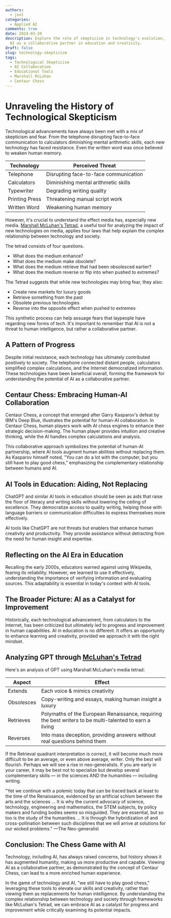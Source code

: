 ```yaml
---
authors:
  - jxnl
categories:
  - Applied AI
comments: true
date: 2024-03-20
description: Explore the role of skepticism in technology's evolution, highlighting
  AI as a collaborative partner in education and creativity.
draft: false
slug: technology-skepticism
tags:
  - Technological Skepticism
  - AI Collaboration
  - Educational Tools
  - Marshall McLuhan
  - Centaur Chess
---
```


# Unraveling the History of Technological Skepticism

Technological advancements have always been met with a mix of skepticism and fear. From the telephone disrupting face-to-face communication to calculators diminishing mental arithmetic skills, each new technology has faced resistance. Even the written word was once believed to weaken human memory.

| Technology     | Perceived Threat                      |
| -------------- | ------------------------------------- |
| Telephone      | Disrupting face-to-face communication |
| Calculators    | Diminishing mental arithmetic skills  |
| Typewriter     | Degrading writing quality             |
| Printing Press | Threatening manual script work        |
| Written Word   | Weakening human memory                |

<!-- more -->

However, it's crucial to understand the effect media has, especially new media. [Marshall McLuhan's Tetrad](https://en.wikipedia.org/wiki/Tetrad_of_media_effects), a useful tool for analyzing the impact of new technologies on media, applies four laws that help explain the complex relationship between technology and society.

The tetrad consists of four questions.

- What does the medium enhance?
- What does the medium make obsolete?
- What does the medium retrieve that had been obsolesced earlier?
- What does the medium reverse or flip into when pushed to extremes?

The Tetrad suggests that while new technologies may bring fear, they also:

- Create new markets for luxury goods
- Retrieve something from the past
- Obsolete previous technologies
- Reverse into the opposite effect when pushed to extremes

This synthetic process can help assuage fears that laypeople have regarding new forms of tech. It's important to remember that AI is not a threat to human intelligence, but rather a collaborative partner.

## A Pattern of Progress

Despite initial resistance, each technology has ultimately contributed positively to society. The telephone connected distant people, calculators simplified complex calculations, and the Internet democratized information. These technologies have been beneficial overall, forming the framework for understanding the potential of AI as a collaborative partner.

## Centaur Chess: Embracing Human-AI Collaboration

Centaur Chess, a concept that emerged after Garry Kasparov's defeat by IBM's Deep Blue, illustrates the potential for human-AI collaboration. In Centaur Chess, human players work with AI chess engines to enhance their strategic decision-making. The human player provides intuition and creative thinking, while the AI handles complex calculations and analysis.

This collaborative approach symbolizes the potential of human-AI partnership, where AI tools augment human abilities without replacing them. As Kasparov himself noted, "You can do a lot with the computer, but you still have to play good chess," emphasizing the complementary relationship between humans and AI.

## AI Tools in Education: Aiding, Not Replacing

ChatGPT and similar AI tools in education should be seen as aids that raise the floor of literacy and writing skills without lowering the ceiling of excellence. They democratize access to quality writing, helping those with language barriers or communication difficulties to express themselves more effectively.

AI tools like ChatGPT are not threats but enablers that enhance human creativity and productivity. They provide assistance without detracting from the need for human insight and expertise.

## Reflecting on the AI Era in Education

Recalling the early 2000s, educators warned against using Wikipedia, fearing its reliability. However, we learned to use it effectively, understanding the importance of verifying information and evaluating sources. This adaptability is essential in today's context with AI tools.

## The Broader Picture: AI as a Catalyst for Improvement

Historically, each technological advancement, from calculators to the Internet, has been criticized but ultimately led to progress and improvement in human capabilities. AI in education is no different. It offers an opportunity to enhance learning and creativity, provided we approach it with the right mindset.

## Analyzing GPT through [McLuhan's Tetrad](https://en.wikipedia.org/wiki/Tetrad_of_media_effects)

Here's an analysis of GPT using Marshall McLuhan's media tetrad:

| Aspect     | Effect                                                                                                  |
| ---------- | ------------------------------------------------------------------------------------------------------- |
| Extends    | Each voice & mimics creativity                                                                          |
| Obsolesces | Copy-writing and essays, making human insight a luxury                                                  |
| Retrieves  | Polymaths of the European Renaissance, requiring the best writers to be multi-talented to earn a living |
| Reverses   | Into mass deception, providing answers without real questions behind them                               |

If the Retrieval quadrant interpretation is correct, it will become much more difficult to be an average, or even above average, writer. Only the best will flourish. Perhaps we will see a rise in neo-generalists. If you are early in your career, it may be best not to specialize but develop several complementary skills — in the sciences AND the humanities — including writing.

"Yet we continue with a polemic today that can be traced back at least to the time of the Renaissance, evidenced by an artificial schism between the arts and the sciences … It is why the current advocacy of science, technology, engineering and mathematics, the STEM subjects, by policy makers and funding bodies seems so misguided. They are essential, but so too is the study of the humanities … It is through the hybridization of and cross-pollination between such disciplines that we will arrive at solutions for our wicked problems." —The Neo-generalist

## Conclusion: The Chess Game with AI

Technology, including AI, has always raised concerns, but history shows it has augmented humanity, making us more productive and capable. Viewing AI as a collaborative partner, as demonstrated by the concept of Centaur Chess, can lead to a more enriched human experience.

In the game of technology and AI, "we still have to play good chess," leveraging these tools to elevate our skills and creativity, rather than viewing them as replacements for human intelligence. By understanding the complex relationship between technology and society through frameworks like McLuhan's Tetrad, we can embrace AI as a catalyst for progress and improvement while critically examining its potential impacts.
